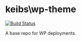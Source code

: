 keibs\wp-theme
==============
[![Build Status](https://travis-ci.org/josephldaigle/wp-theme.svg?branch=master)](https://travis-ci.org/josephldaigle/wp-theme)

A base repo for WP deployments.